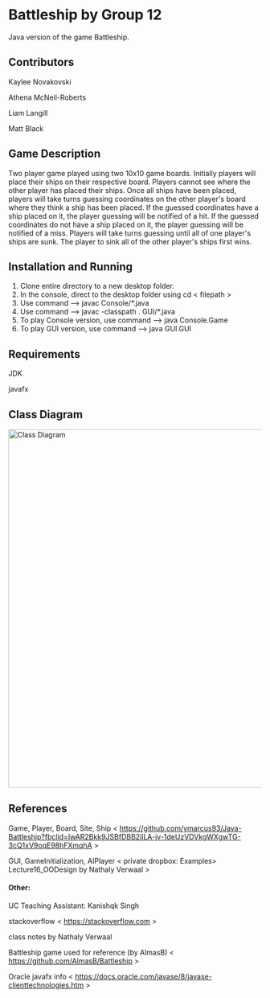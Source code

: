# Battleship by Group 12 

Java version of the game Battleship.

## Contributors
Kaylee Novakovski

Athena McNeil-Roberts

Liam Langill

Matt Black

## Game Description

Two player game played using two 10x10 game boards. Initially players will place their ships on their respective board. Players cannot see where the other player has placed their ships. Once all ships have been placed, players will take turns guessing coordinates on the other player's board where they think a ship has been placed. If the guessed coordinates have a ship placed on it, the player guessing will be notified of a hit. If the guessed coordinates do not have a ship placed on it, the player guessing will be notified of a miss. Players will take turns guessing until all of one player's ships are sunk. The player to sink all of the other player's ships first wins.

## Installation and Running 

1. Clone entire directory to a new desktop folder.
2. In the console, direct to the desktop folder using cd < filepath >
3. Use command --> javac Console/*.java
4. Use command --> javac -classpath . GUI/*.java
5. To play Console version, use command --> java Console.Game
6. To play GUI version, use command --> java GUI.GUI
  
## Requirements

JDK

javafx

## Class Diagram

<img width="713" alt="Class Diagram" src="https://user-images.githubusercontent.com/47372331/55692559-86865e80-5966-11e9-835d-9500d2caf339.png">

## References

Game, Player, Board, Site, Ship < https://github.com/ymarcus93/Java-Battleship?fbclid=IwAR2Bkk9JSBfDBB2jlLA-jv-1deUzVDVkgWXgwTG-3cQ1xV9oqE98hFXmqhA >

GUI, GameInitialization, AIPlayer < private dropbox:  Examples> Lecture16_OODesign by Nathaly Verwaal >

#### Other:

UC Teaching Assistant: Kanishqk Singh

stackoverflow < https://stackoverflow.com >

class notes by Nathaly Verwaal

Battleship game used for reference (by AlmasB) < https://github.com/AlmasB/Battleship >

Oracle javafx info < https://docs.oracle.com/javase/8/javase-clienttechnologies.htm >


